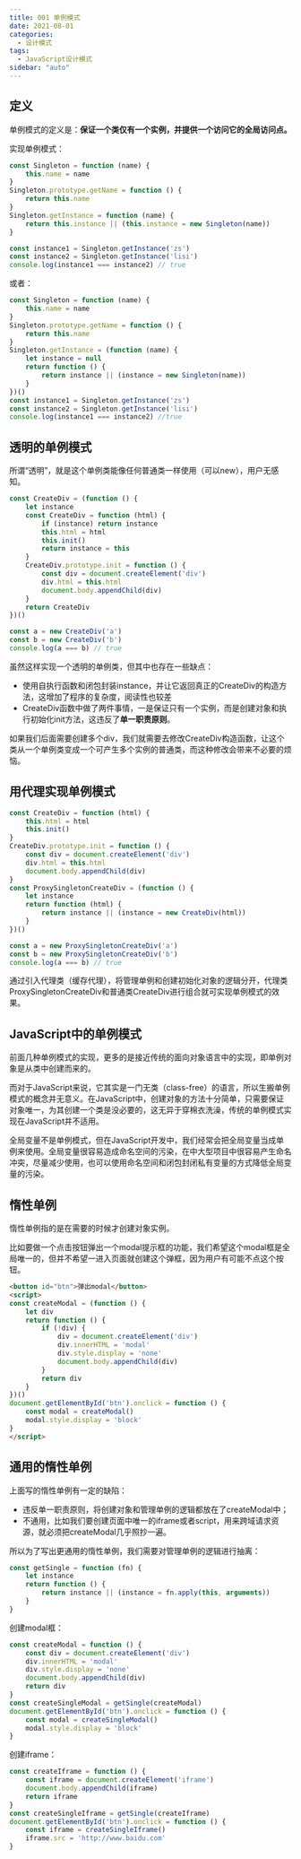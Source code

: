 ```yaml
---
title: 001 单例模式
date: 2021-08-01
categories:
  - 设计模式
tags:
  - JavaScript设计模式
sidebar: "auto"
---
```


## 定义
单例模式的定义是：**保证一个类仅有一个实例，并提供一个访问它的全局访问点。**

实现单例模式：
```js
const Singleton = function (name) {
    this.name = name
}
Singleton.prototype.getName = function () {
    return this.name
}
Singleton.getInstance = function (name) {
    return this.instance || (this.instance = new Singleton(name))
}

const instance1 = Singleton.getInstance('zs')
const instance2 = Singleton.getInstance('lisi')
console.log(instance1 === instance2) // true
```
或者：
```js
const Singleton = function (name) {
    this.name = name
}
Singleton.prototype.getName = function () {
    return this.name
}
Singleton.getInstance = (function (name) {
    let instance = null
    return function () {
        return instance || (instance = new Singleton(name))
    }
})()
const instance1 = Singleton.getInstance('zs')
const instance2 = Singleton.getInstance('lisi')
console.log(instance1 === instance2) //true
```

## 透明的单例模式
所谓“透明”，就是这个单例类能像任何普通类一样使用（可以new），用户无感知。
```js
const CreateDiv = (function () {
    let instance
    const CreateDiv = function (html) {
        if (instance) return instance
        this.html = html
        this.init()
        return instance = this
    }
    CreateDiv.prototype.init = function () {
        const div = document.createElement('div')
        div.html = this.html
        document.body.appendChild(div)
    }
    return CreateDiv
})()

const a = new CreateDiv('a')
const b = new CreateDiv('b')
console.log(a === b) // true
```
虽然这样实现一个透明的单例类，但其中也存在一些缺点：
- 使用自执行函数和闭包封装instance，并让它返回真正的CreateDiv的构造方法，这增加了程序的复杂度，阅读性也较差
- CreateDiv函数中做了两件事情，一是保证只有一个实例，而是创建对象和执行初始化init方法，这违反了**单一职责原则**。

如果我们后面需要创建多个div，我们就需要去修改CreateDiv构造函数，让这个类从一个单例类变成一个可产生多个实例的普通类，而这种修改会带来不必要的烦恼。

## 用代理实现单例模式
```js
const CreateDiv = function (html) {
    this.html = html
    this.init()
}
CreateDiv.prototype.init = function () {
    const div = document.createElement('div')
    div.html = this.html
    document.body.appendChild(div)
}
const ProxySingletonCreateDiv = (function () {
    let instance
    return function (html) {
        return instance || (instance = new CreateDiv(html))
    }
})()

const a = new ProxySingletonCreateDiv('a')
const b = new ProxySingletonCreateDiv('b')
console.log(a === b) // true
```
通过引入代理类（缓存代理），将管理单例和创建初始化对象的逻辑分开，代理类ProxySingletonCreateDiv和普通类CreateDiv进行组合就可实现单例模式的效果。

## JavaScript中的单例模式
前面几种单例模式的实现，更多的是接近传统的面向对象语言中的实现，即单例对象是从类中创建而来的。

而对于JavaScript来说，它其实是一门无类（class-free）的语言，所以生搬单例模式的概念并无意义。在JavaScript中，创建对象的方法十分简单，只需要保证对象唯一，为其创建一个类是没必要的，这无异于穿棉衣洗澡，传统的单例模式实现在JavaScript并不适用。

全局变量不是单例模式，但在JavaScript开发中，我们经常会把全局变量当成单例来使用。全局变量很容易造成命名空间的污染，在中大型项目中很容易产生命名冲突，尽量减少使用，也可以使用命名空间和闭包封闭私有变量的方式降低全局变量的污染。
## 惰性单例
惰性单例指的是在需要的时候才创建对象实例。

比如要做一个点击按钮弹出一个modal提示框的功能，我们希望这个modal框是全局唯一的，但并不希望一进入页面就创建这个弹框，因为用户有可能不点这个按钮。
```html
<button id="btn">弹出modal</button>
<script>
const createModal = (function () {
    let div
    return function () {
        if (!div) {
            div = document.createElement('div')
            div.innerHTML = 'modal'
            div.style.display = 'none'
            document.body.appendChild(div)
        }
        return div
    }
})()
document.getElementById('btn').onclick = function () {
    const modal = createModal()
    modal.style.display = 'block'
}
</script>
```

## 通用的惰性单例
上面写的惰性单例有一定的缺陷：
- 违反单一职责原则，将创建对象和管理单例的逻辑都放在了createModal中；
- 不通用，比如我们要创建页面中唯一的iframe或者script，用来跨域请求资源，就必须把createModal几乎照抄一遍。

所以为了写出更通用的惰性单例，我们需要对管理单例的逻辑进行抽离：
```js
const getSingle = function (fn) {
    let instance
    return function () {
        return instance || (instance = fn.apply(this, arguments))
    }
}
```
创建modal框：
```js
const createModal = function () {
    const div = document.createElement('div')
    div.innerHTML = 'modal'
    div.style.display = 'none'
    document.body.appendChild(div)
    return div
}
const createSingleModal = getSingle(createModal)
document.getElementById('btn').onclick = function () {
    const modal = createSingleModal()
    modal.style.display = 'block'
}
```
创建iframe：
```js
const createIframe = function () {
    const iframe = document.createElement('iframe')
    document.body.appendChild(iframe)
    return iframe
}
const createSingleIframe = getSingle(createIframe)
document.getElementById('btn').onclick = function () {
    const iframe = createSingleIframe()
    iframe.src = 'http://www.baidu.com'
}
```
